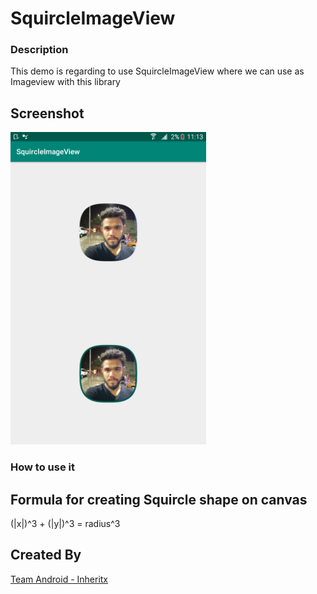 
# SquircleImageView

### Description
This demo is regarding to use SquircleImageView where we can use as Imageview with this library

## Screenshot
<img src="squircle_imageview.png" height="500em" /> 

### How to use it 



## Formula for creating Squircle shape on canvas
(|x|)^3 + (|y|)^3 = radius^3

## Created By

[Team Android - Inheritx](https://github.com/android-inheritx)
